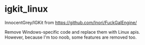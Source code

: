 # igkit_linux
InnocentGrey/IGKit from https://github.com/Inori/FuckGalEngine/

Remove Windows-specific code and replace them with Linux apis.  
However, because I\'m too noob, some features are removed too.
